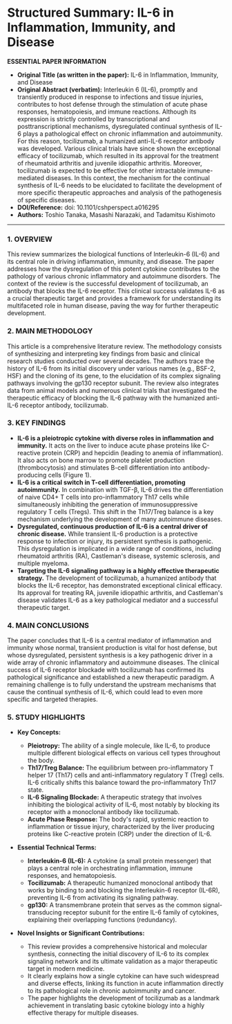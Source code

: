 # Structured Summary: IL-6 in Inflammation, Immunity, and Disease

**ESSENTIAL PAPER INFORMATION**

*   **Original Title (as written in the paper):** IL-6 in Inflammation, Immunity, and Disease
*   **Original Abstract (verbatim):** Interleukin 6 (IL-6), promptly and transiently produced in response to infections and tissue injuries, contributes to host defense through the stimulation of acute phase responses, hematopoiesis, and immune reactions. Although its expression is strictly controlled by transcriptional and posttranscriptional mechanisms, dysregulated continual synthesis of IL-6 plays a pathological effect on chronic inflammation and autoimmunity. For this reason, tocilizumab, a humanized anti-IL-6 receptor antibody was developed. Various clinical trials have since shown the exceptional efficacy of tocilizumab, which resulted in its approval for the treatment of rheumatoid arthritis and juvenile idiopathic arthritis. Moreover, tocilizumab is expected to be effective for other intractable immune-mediated diseases. In this context, the mechanism for the continual synthesis of IL-6 needs to be elucidated to facilitate the development of more specific therapeutic approaches and analysis of the pathogenesis of specific diseases.
*   **DOI/Reference:** doi: 10.1101/cshperspect.a016295
*   **Authors:** Toshio Tanaka, Masashi Narazaki, and Tadamitsu Kishimoto

---

### 1. OVERVIEW
This review summarizes the biological functions of Interleukin-6 (IL-6) and its central role in driving inflammation, immunity, and disease. The paper addresses how the dysregulation of this potent cytokine contributes to the pathology of various chronic inflammatory and autoimmune disorders. The context of the review is the successful development of tocilizumab, an antibody that blocks the IL-6 receptor. This clinical success validates IL-6 as a crucial therapeutic target and provides a framework for understanding its multifaceted role in human disease, paving the way for further therapeutic development.

### 2. MAIN METHODOLOGY
This article is a comprehensive literature review. The methodology consists of synthesizing and interpreting key findings from basic and clinical research studies conducted over several decades. The authors trace the history of IL-6 from its initial discovery under various names (e.g., BSF-2, HSF) and the cloning of its gene, to the elucidation of its complex signaling pathways involving the gp130 receptor subunit. The review also integrates data from animal models and numerous clinical trials that investigated the therapeutic efficacy of blocking the IL-6 pathway with the humanized anti-IL-6 receptor antibody, tocilizumab.

### 3. KEY FINDINGS

*   **IL-6 is a pleiotropic cytokine with diverse roles in inflammation and immunity.** It acts on the liver to induce acute phase proteins like C-reactive protein (CRP) and hepcidin (leading to anemia of inflammation). It also acts on bone marrow to promote platelet production (thrombocytosis) and stimulates B-cell differentiation into antibody-producing cells (Figure 1).
*   **IL-6 is a critical switch in T-cell differentiation, promoting autoimmunity.** In combination with TGF-β, IL-6 drives the differentiation of naive CD4+ T cells into pro-inflammatory Th17 cells while simultaneously inhibiting the generation of immunosuppressive regulatory T cells (Tregs). This shift in the Th17/Treg balance is a key mechanism underlying the development of many autoimmune diseases.
*   **Dysregulated, continuous production of IL-6 is a central driver of chronic disease.** While transient IL-6 production is a protective response to infection or injury, its persistent synthesis is pathogenic. This dysregulation is implicated in a wide range of conditions, including rheumatoid arthritis (RA), Castleman's disease, systemic sclerosis, and multiple myeloma.
*   **Targeting the IL-6 signaling pathway is a highly effective therapeutic strategy.** The development of tocilizumab, a humanized antibody that blocks the IL-6 receptor, has demonstrated exceptional clinical efficacy. Its approval for treating RA, juvenile idiopathic arthritis, and Castleman's disease validates IL-6 as a key pathological mediator and a successful therapeutic target.

### 4. MAIN CONCLUSIONS
The paper concludes that IL-6 is a central mediator of inflammation and immunity whose normal, transient production is vital for host defense, but whose dysregulated, persistent synthesis is a key pathogenic driver in a wide array of chronic inflammatory and autoimmune diseases. The clinical success of IL-6 receptor blockade with tocilizumab has confirmed its pathological significance and established a new therapeutic paradigm. A remaining challenge is to fully understand the upstream mechanisms that cause the continual synthesis of IL-6, which could lead to even more specific and targeted therapies.

### 5. STUDY HIGHLIGHTS

*   **Key Concepts:**
    *   **Pleiotropy:** The ability of a single molecule, like IL-6, to produce multiple different biological effects on various cell types throughout the body.
    *   **Th17/Treg Balance:** The equilibrium between pro-inflammatory T helper 17 (Th17) cells and anti-inflammatory regulatory T (Treg) cells. IL-6 critically shifts this balance toward the pro-inflammatory Th17 state.
    *   **IL-6 Signaling Blockade:** A therapeutic strategy that involves inhibiting the biological activity of IL-6, most notably by blocking its receptor with a monoclonal antibody like tocilizumab.
    *   **Acute Phase Response:** The body's rapid, systemic reaction to inflammation or tissue injury, characterized by the liver producing proteins like C-reactive protein (CRP) under the direction of IL-6.

*   **Essential Technical Terms:**
    *   **Interleukin-6 (IL-6):** A cytokine (a small protein messenger) that plays a central role in orchestrating inflammation, immune responses, and hematopoiesis.
    *   **Tocilizumab:** A therapeutic humanized monoclonal antibody that works by binding to and blocking the Interleukin-6 receptor (IL-6R), preventing IL-6 from activating its signaling pathway.
    *   **gp130:** A transmembrane protein that serves as the common signal-transducing receptor subunit for the entire IL-6 family of cytokines, explaining their overlapping functions (redundancy).

*   **Novel Insights or Significant Contributions:**
    *   This review provides a comprehensive historical and molecular synthesis, connecting the initial discovery of IL-6 to its complex signaling network and its ultimate validation as a major therapeutic target in modern medicine.
    *   It clearly explains how a single cytokine can have such widespread and diverse effects, linking its function in acute inflammation directly to its pathological role in chronic autoimmunity and cancer.
    *   The paper highlights the development of tocilizumab as a landmark achievement in translating basic cytokine biology into a highly effective therapy for multiple diseases.
